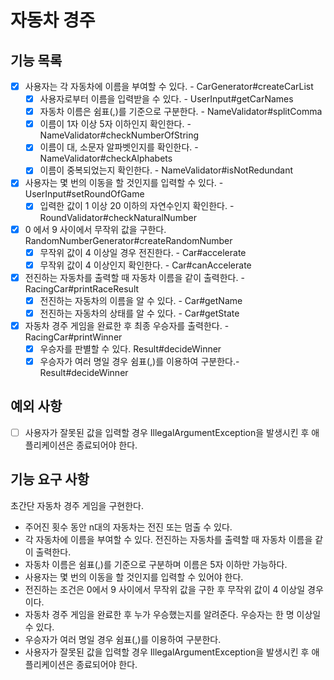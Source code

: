 # 자동차 경주
## 기능 목록
- [x] 사용자는 각 자동차에 이름을 부여할 수 있다. - CarGenerator#createCarList
  - [x] 사용자로부터 이름을 입력받을 수 있다. - UserInput#getCarNames
  - [x] 자동차 이름은 쉼표(,)를 기준으로 구분한다. - NameValidator#splitComma
  - [x] 이름이 1자 이상 5자 이하인지 확인한다. - NameValidator#checkNumberOfString
  - [x] 이름이 대, 소문자 알파벳인지를 확인한다. - NameValidator#checkAlphabets
  - [x] 이름이 중복되었는지 확인한다. - NameValidator#isNotRedundant
- [x] 사용자는 몇 번의 이동을 할 것인지를 입력할 수 있다. - UserInput#setRoundOfGame
  - [x] 입력한 값이 1 이상 20 이하의 자연수인지 확인한다. - RoundValidator#checkNaturalNumber
- [x] 0 에서 9 사이에서 무작위 값을 구한다. RandomNumberGenerator#createRandomNumber
  - [x] 무작위 값이 4 이상일 경우 전진한다. - Car#accelerate
  - [x] 무작위 값이 4 이상인지 확인한다. - Car#canAccelerate
- [x] 전진하는 자동차를 출력할 때 자동차 이름을 같이 출력한다. - RacingCar#printRaceResult
  - [x] 전진하는 자동차의 이름을 알 수 있다. - Car#getName
  - [x] 전진하는 자동차의 상태를 알 수 있다. - Car#getState
- [x] 자동차 경주 게임을 완료한 후 최종 우승자를 출력한다. - RacingCar#printWinner
  - [x] 우승자를 판별할 수 있다. Result#decideWinner
  - [x] 우승자가 여러 명일 경우 쉼표(,)를 이용하여 구분한다.- Result#decideWinner

## 예외 사항
- [ ] 사용자가 잘못된 값을 입력할 경우 IllegalArgumentException을 발생시킨 후 애플리케이션은 종료되어야 한다.


## 기능 요구 사항
초간단 자동차 경주 게임을 구현한다.

- 주어진 횟수 동안 n대의 자동차는 전진 또는 멈출 수 있다.
- 각 자동차에 이름을 부여할 수 있다. 전진하는 자동차를 출력할 때 자동차 이름을 같이 출력한다.
- 자동차 이름은 쉼표(,)를 기준으로 구분하며 이름은 5자 이하만 가능하다.
- 사용자는 몇 번의 이동을 할 것인지를 입력할 수 있어야 한다.
- 전진하는 조건은 0에서 9 사이에서 무작위 값을 구한 후 무작위 값이 4 이상일 경우이다.
- 자동차 경주 게임을 완료한 후 누가 우승했는지를 알려준다. 우승자는 한 명 이상일 수 있다.
- 우승자가 여러 명일 경우 쉼표(,)를 이용하여 구분한다.
- 사용자가 잘못된 값을 입력할 경우 IllegalArgumentException을 발생시킨 후 애플리케이션은 종료되어야 한다.